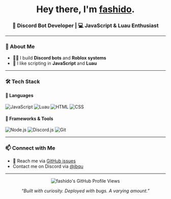 <!-- README.md for @fashido -->

<h1 align="center">Hey there, I'm <a href="https://github.com/fashido-development">fashido</a>.</h1>
<h3 align="center">🤖 Discord Bot Developer | 💻 JavaScript & Luau Enthusiast</h3>

---

### 🧠 About Me

- 👨‍💻 I build **Discord bots** and **Roblox systems**
- 🧩 I like scripting in **JavaScript** and **Luau**  

---

### 🛠 Tech Stack

<h4>🧩 Languages</h4>

<p>
  <img src="https://img.shields.io/badge/JavaScript-F7DF1E?style=for-the-badge&logo=javascript&logoColor=black" alt="JavaScript"/>
  <img src="https://img.shields.io/badge/Luau-2C2D72?style=for-the-badge&logo=lua&logoColor=white" alt="Luau"/>
  <img src="https://img.shields.io/badge/HTML5-E34F26?style=for-the-badge&logo=html5&logoColor=white" alt="HTML"/>
  <img src="https://img.shields.io/badge/CSS3-1572B6?style=for-the-badge&logo=css&logoColor=white" alt="CSS"/>
</p>

<h4>🧩 Frameworks & Tools</h4>

<p>
  <img src="https://img.shields.io/badge/Node.js-339933?style=for-the-badge&logo=node.js&logoColor=white" alt="Node.js"/>
  <img src="https://img.shields.io/badge/Discord.js-5865F2?style=for-the-badge&logo=discord.js&logoColor=white" alt="Discord.js"/>
  <img src="https://img.shields.io/badge/Git-F05032?style=for-the-badge&logo=git&logoColor=white" alt="Git"/>
</p>

---

### 📫 Connect with Me

- 📨 Reach me via [GitHub issues](https://github.com/fashido-development)
- Contact me on Discord via [@ibqu](https://discordapp.com/users/324877029868568576)

---

<p align="center">
  <img src="https://komarev.com/ghpvc/?username=fashido&label=Profile%20Views&color=ff6188" alt="fashido's GitHub Profile Views" />
</p>

<p align="center">
  <em>“Built with curiosity. Deployed with bugs. A varying amount.”</em>
</p>
